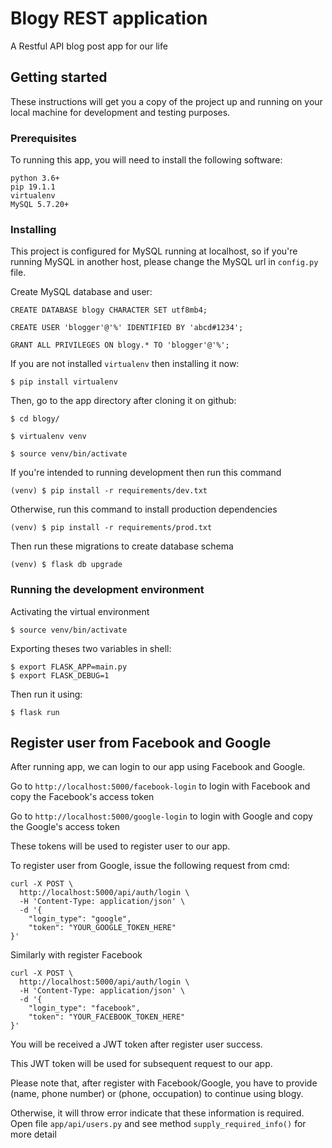 # Blogy REST application

A Restful API blog post app for our life

## Getting started

These instructions will get you a copy of the project up and running on your local machine for development and testing purposes. 

### Prerequisites

To running this app, you will need to install the following software:

```
python 3.6+
pip 19.1.1
virtualenv
MySQL 5.7.20+
```

### Installing

This project is configured for MySQL running at localhost, so if you're running
MySQL in another host, please change the MySQL url in `config.py` file.

Create MySQL database and user:

```mysql
CREATE DATABASE blogy CHARACTER SET utf8mb4;

CREATE USER 'blogger'@'%' IDENTIFIED BY 'abcd#1234';

GRANT ALL PRIVILEGES ON blogy.* TO 'blogger'@'%';
```

If you are not installed `virtualenv` then installing it now:

```shell script
$ pip install virtualenv
```

Then, go to the app directory after cloning it on github:

```shell script
$ cd blogy/

$ virtualenv venv

$ source venv/bin/activate
```

If you're intended to running development then run this command
```shell script
(venv) $ pip install -r requirements/dev.txt
```
Otherwise, run this command to install production dependencies
```shell script
(venv) $ pip install -r requirements/prod.txt
```

Then run these migrations to create database schema
```shell script
(venv) $ flask db upgrade
```

### Running the development environment

Activating the virtual environment
```shell script
$ source venv/bin/activate
```

Exporting theses two variables in shell:
```shell script
$ export FLASK_APP=main.py
$ export FLASK_DEBUG=1
```

Then run it using:
```shell script
$ flask run
```

## Register user from Facebook and Google
After running app, we can login to our app using Facebook and Google.

Go to `http://localhost:5000/facebook-login` to login with Facebook and copy the Facebook's access token

Go to `http://localhost:5000/google-login` to login with Google and copy the Google's access token

These tokens will be used to register user to our app.

To register user from Google, issue the following request from cmd:

```shell script
curl -X POST \
  http://localhost:5000/api/auth/login \
  -H 'Content-Type: application/json' \
  -d '{
	"login_type": "google",
	"token": "YOUR_GOOGLE_TOKEN_HERE"
}'
```

Similarly with register Facebook
```shell script
curl -X POST \
  http://localhost:5000/api/auth/login \
  -H 'Content-Type: application/json' \
  -d '{
	"login_type": "facebook",
	"token": "YOUR_FACEBOOK_TOKEN_HERE"
}'
```

You will be received a JWT token after register user success.

This JWT token will be used for subsequent request to our app.

Please note that, after register with Facebook/Google, you have to provide
(name, phone number) or (phone, occupation) to continue using blogy.

Otherwise, it will throw error indicate that these information is required.  
Open file `app/api/users.py` and see method `supply_required_info()` for more detail  
